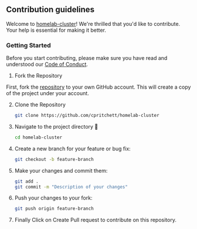 ## Contribution guidelines

Welcome to [homelab-cluster](https://github.com/cpritchett/homelab-cluster)! We're thrilled that you'd like to contribute. Your help is essential for making it better.

### Getting Started

Before you start contributing, please make sure you have read and understood our [Code of Conduct](CODE_OF_CONDUCT.md).

1. Fork the Repository

First, fork the [repository](https://github.com/cpritchett/homelab-cluster) to your own GitHub account. This will create a copy of the project under your account.

2. Clone the Repository

    ```sh
    git clone https://github.com/cpritchett/homelab-cluster
    ```

3. Navigate to the project directory 📁

    ```sh
    cd homelab-cluster
    ```

4. Create a new branch for your feature or bug fix:

    ```sh
    git checkout -b feature-branch
    ```

5. Make your changes and commit them:

    ```sh
    git add .
    git commit -m "Description of your changes"
    ```

6. Push your changes to your fork:

    ```sh
    git push origin feature-branch
    ```

7. Finally Click on Create Pull request to contribute on this repository.
